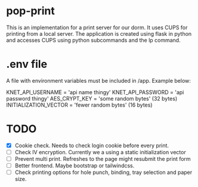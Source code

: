 # pop-print
This is an implementation for a print server for our dorm. It uses CUPS for printing from a local server. 
The application is created using flask in python and accesses CUPS using python subcommands and the lp command.

# .env file
A file with environment variables must be included in /app. Example below:
  
  KNET_API_USERNAME = 'api name thingy'
  KNET_API_PASSWORD = 'api password thingy' 
  AES_CRYPT_KEY = 'some random bytes' (32 bytes)
  INITIALIZATION_VECTOR = 'fewer random bytes' (16 bytes)


# TODO
- [x] Cookie check. Needs to check login cookie before every print.
- [ ] Check IV encryption. Currently we a using a static initialization vector
- [ ] Prevent multi print. Refreshes to the page might resubmit the print form
- [ ] Better frontend. Maybe bootstrap or tailwindcss.
- [ ] Check printing options for hole punch, binding, tray selection and paper size.
